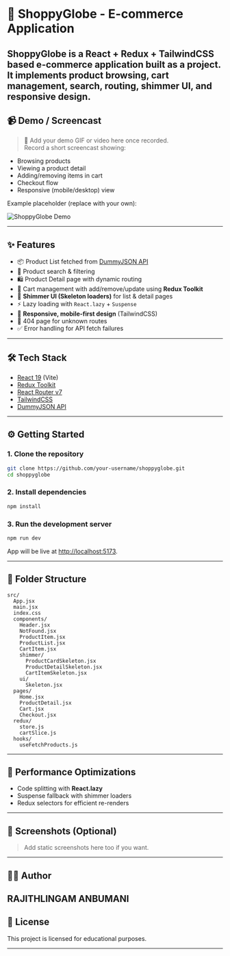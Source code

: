 
# 🛒 ShoppyGlobe - E-commerce Application

ShoppyGlobe is a **React + Redux + TailwindCSS** based e-commerce application built as a project.  
It implements product browsing, cart management, search, routing, shimmer UI, and responsive design.
---

## 📹 Demo / Screencast

> 🎥 Add your demo GIF or video here once recorded.  
Record a short screencast showing:
- Browsing products
- Viewing a product detail
- Adding/removing items in cart
- Checkout flow
- Responsive (mobile/desktop) view

Example placeholder (replace with your own):

![ShoppyGlobe Demo](./assets/demo.gif)

---

## ✨ Features

- 📦 Product List fetched from [DummyJSON API](https://dummyjson.com/products)  
- 🔎 Product search & filtering  
- 🛍️ Product Detail page with dynamic routing  
- 🛒 Cart management with add/remove/update using **Redux Toolkit**  
- 🎨 **Shimmer UI (Skeleton loaders)** for list & detail pages  
- ⚡ Lazy loading with `React.lazy` + `Suspense`  
- 📱 **Responsive, mobile-first design** (TailwindCSS)  
- 🚫 404 page for unknown routes  
- ✅ Error handling for API fetch failures  

---

## 🛠️ Tech Stack

- [React 19](https://react.dev/) (Vite)  
- [Redux Toolkit](https://redux-toolkit.js.org/)  
- [React Router v7](https://reactrouter.com/)  
- [TailwindCSS](https://tailwindcss.com/)  
- [DummyJSON API](https://dummyjson.com/)  

---

## ⚙️ Getting Started

### 1. Clone the repository
```bash
git clone https://github.com/your-username/shoppyglobe.git
cd shoppyglobe
````

### 2. Install dependencies

```bash
npm install
```

### 3. Run the development server

```bash
npm run dev
```

App will be live at [http://localhost:5173](http://localhost:5173).

---

## 📂 Folder Structure

```
src/
  App.jsx
  main.jsx
  index.css
  components/
    Header.jsx
    NotFound.jsx
    ProductItem.jsx
    ProductList.jsx
    CartItem.jsx
    shimmer/
      ProductCardSkeleton.jsx
      ProductDetailSkeleton.jsx
      CartItemSkeleton.jsx
    ui/
      Skeleton.jsx
  pages/
    Home.jsx
    ProductDetail.jsx
    Cart.jsx
    Checkout.jsx
  redux/
    store.js
    cartSlice.js
  hooks/
    useFetchProducts.js
```

---

## 🚀 Performance Optimizations

* Code splitting with **React.lazy**
* Suspense fallback with shimmer loaders
* Redux selectors for efficient re-renders

---

## 📸 Screenshots (Optional)

> Add static screenshots here too if you want.

---

## 👨‍💻 Author

**RAJITHLINGAM ANBUMANI**
---

## 📜 License

This project is licensed for educational purposes.

---